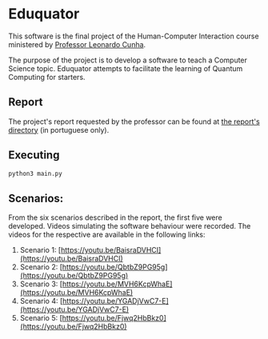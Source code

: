 # Eduquator

This software is the final project of the Human-Computer Interaction
course ministered by [Professor Leonardo Cunha](https://sigaa.ufrn.br/sigaa/public/docente/portal.jsf?siape=1356585).

The purpose of the project is to develop a software to teach a Computer Science topic.
Eduquator attempts to facilitate the learning of Quantum Computing for starters.

## Report

The project's report requested by the professor can be found at
[the report's directory](report/IHC_I3.pdf) (in portuguese only).

## Executing

```bash
python3 main.py
```

## Scenarios:

From the six scenarios described in the report, the first five were developed.
Videos simulating the software behaviour were recorded.
The videos for the respective are available in the following links:

1. Scenario 1: [https://youtu.be/BaisraDVHCI](https://youtu.be/BaisraDVHCI)
2. Scenario 2: [https://youtu.be/QbtbZ9PG95g](https://youtu.be/QbtbZ9PG95g)
3. Scenario 3: [https://youtu.be/MVH6KcpWhaE](https://youtu.be/MVH6KcpWhaE)
4. Scenario 4: [https://youtu.be/YGADjVwC7-E](https://youtu.be/YGADjVwC7-E)
5. Scenario 5: [https://youtu.be/Fjwq2HbBkz0](https://youtu.be/Fjwq2HbBkz0)

